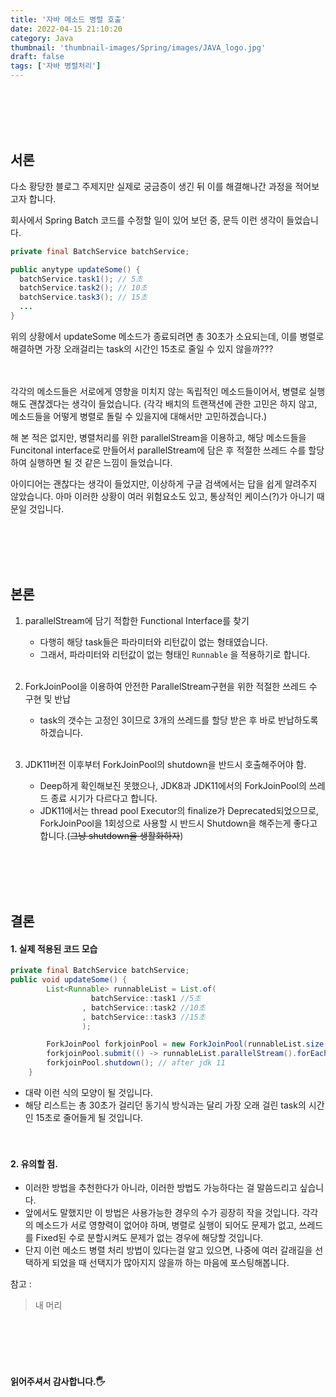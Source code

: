 ```yaml
---
title: '자바 메소드 병렬 호출'
date: 2022-04-15 21:10:20
category: Java
thumbnail: 'thumbnail-images/Spring/images/JAVA_logo.jpg'
draft: false
tags: ['자바 병렬처리']
---
```


<br>
<br>

<br>
<br>

## 서론

다소 황당한 블로그 주제지만 실제로 궁금증이 생긴 뒤 이를 해결해나간 과정을 적어보고자 합니다.

회사에서 Spring Batch 코드를 수정할 일이 있어 보던 중, 문득 이런 생각이 들었습니다.

```JAVA
private final BatchService batchService;

public anytype updateSome() {
  batchService.task1(); // 5초
  batchService.task2(); // 10초
  batchService.task3(); // 15초
  ...
}
```

위의 상황에서 updateSome 메소드가 종료되려면 총 30초가 소요되는데, 이를 병렬로 해결하면 가장 오래걸리는 task의 시간인 15초로 줄일 수 있지 않을까???

<br><br>
각각의 메소드들은 서로에게 영향을 미치지 않는 독립적인 메소드들이어서, 병렬로 실행해도 괜찮겠다는 생각이 들었습니다. (각각 배치의 트랜잭션에 관한 고민은 하지 않고, 메소드들을 어떻게 병렬로 돌릴 수 있을지에 대해서만 고민하겠습니다.)

해 본 적은 없지만, 병렬처리를 위한 parallelStream을 이용하고, 해당 메소드들을 Funcitonal interface로 만들어서 parallelStream에 담은 후 적절한 쓰레드 수를 할당하여 실행하면 될 것 같은 느낌이 들었습니다.

아이디어는 괜찮다는 생각이 들었지만, 이상하게 구글 검색에서는 답을 쉽게 알려주지 않았습니다. 아마 이러한 상황이 여러 위험요소도 있고, 통상적인 케이스(?)가 아니기 때문일 것입니다.

<br>
<br>
<br>
<br>

## 본론

1. parallelStream에 담기 적합한 Functional Interface를 찾기

   - 다행히 해당 task들은 파라미터와 리턴값이 없는 형태였습니다.
   - 그래서, 파라미터와 리턴값이 없는 형태인 `Runnable` 을 적용하기로 합니다.
     <br><br>

2. ForkJoinPool을 이용하여 안전한 ParallelStream구현을 위한 적절한 쓰레드 수 구현 및 반납

   - task의 갯수는 고정인 3이므로 3개의 쓰레드를 할당 받은 후 바로 반납하도록 하겠습니다.
     <br><br>

3. JDK11버전 이후부터 ForkJoinPool의 shutdown을 반드시 호출해주어야 함.
   - Deep하게 확인해보진 못했으나, JDK8과 JDK11에서의 ForkJoinPool의 쓰레드 종료 시기가 다르다고 합니다.
   - JDK11에서는 thread pool Executor의 finalize가 Deprecated되었으므로, ForkJoinPool을 1회성으로 사용할 시 반드시 Shutdown을 해주는게 좋다고 합니다.(~~그냥 shutdown을 생활화하자~~)

<br>
<br>
<br>
<br>

## 결론

#### 1. 실제 적용된 코드 모습

```JAVA
private final BatchService batchService;
public void updateSome() {
        List<Runnable> runnableList = List.of(
                  batchService::task1 //5초
                , batchService::task2 //10초
                , batchService::task3 //15초
                );

        ForkJoinPool forkjoinPool = new ForkJoinPool(runnableList.size());
        forkjoinPool.submit(() -> runnableList.parallelStream().forEach(Runnable::run)).get();
        forkjoinPool.shutdown(); // after jdk 11
    }
```

- 대략 이런 식의 모양이 될 것입니다.
- 해당 리스트는 총 30초가 걸리던 동기식 방식과는 달리 가장 오래 걸린 task의 시간인 15초로 줄어들게 될 것입니다.
  <br><br><br>

#### 2. 유의할 점.

- 이러한 방법을 추천한다가 아니라, 이러한 방법도 가능하다는 걸 말씀드리고 싶습니다.
- 앞에서도 말했지만 이 방법은 사용가능한 경우의 수가 굉장히 작을 것입니다. 각각의 메소드가 서로 영향력이 없어야 하며, 병렬로 실행이 되어도 문제가 없고, 쓰레드를 Fixed된 수로 분할시켜도 문제가 없는 경우에 해당할 것입니다.
- 단지 이런 메소드 병렬 처리 방법이 있다는걸 알고 있으면, 나중에 여러 갈래길을 선택하게 되었을 때 선택지가 많아지지 않을까 하는 마음에 포스팅해봅니다.

참고 :

> 내 머리

<br>
<br>
<br>
<br>

#### 읽어주셔서 감사합니다.🖐
